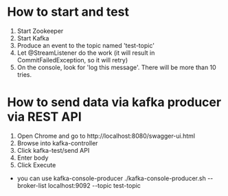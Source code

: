 
# How to start and test
1. Start Zookeeper
2. Start Kafka
3. Produce an event to the topic named 'test-topic'
4. Let @StreamListener do the work (it will result in CommitFailedException, so it will retry)
5. On the console, look for 'log this message'. There will be more than 10 tries.

# How to send data via kafka producer via REST API
1. Open Chrome and go to http://localhost:8080/swagger-ui.html
2. Browse into kafka-controller
3. Click kafka-test/send API
4. Enter body
5. Click Execute
* you can use kafka-console-producer
./kafka-console-producer.sh --broker-list localhost:9092 --topic test-topic





